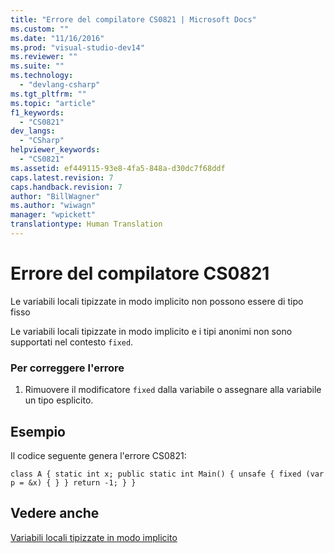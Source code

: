```yaml
---
title: "Errore del compilatore CS0821 | Microsoft Docs"
ms.custom: ""
ms.date: "11/16/2016"
ms.prod: "visual-studio-dev14"
ms.reviewer: ""
ms.suite: ""
ms.technology: 
  - "devlang-csharp"
ms.tgt_pltfrm: ""
ms.topic: "article"
f1_keywords: 
  - "CS0821"
dev_langs: 
  - "CSharp"
helpviewer_keywords: 
  - "CS0821"
ms.assetid: ef449115-93e8-4fa5-848a-d30dc7f68ddf
caps.latest.revision: 7
caps.handback.revision: 7
author: "BillWagner"
ms.author: "wiwagn"
manager: "wpickett"
translationtype: Human Translation
---
```

# Errore del compilatore CS0821
Le variabili locali tipizzate in modo implicito non possono essere di tipo fisso  
  
 Le variabili locali tipizzate in modo implicito e i tipi anonimi non sono supportati nel contesto `fixed`.  
  
### Per correggere l'errore  
  
1.  Rimuovere il modificatore `fixed` dalla variabile o assegnare alla variabile un tipo esplicito.  
  
## Esempio  
 Il codice seguente genera l'errore CS0821:  
  
```  
class A { static int x; public static int Main() { unsafe { fixed (var p = &x) { } } return -1; } }  
```  
  
## Vedere anche  
 [Variabili locali tipizzate in modo implicito](../../csharp/programming-guide/classes-and-structs/implicitly-typed-local-variables.md)